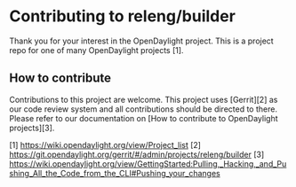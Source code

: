 # Contributing to releng/builder

Thank you for your interest in the OpenDaylight project. This is a project repo
for one of many OpenDaylight projects [1].

## How to contribute

Contributions to this project are welcome. This project uses [Gerrit][2] as our
code review system and all contributions should be directed to there. Please
refer to our documentation on [How to contribute to OpenDaylight projects][3].

[1] https://wiki.opendaylight.org/view/Project_list
[2] https://git.opendaylight.org/gerrit/#/admin/projects/releng/builder
[3] https://wiki.opendaylight.org/view/GettingStarted:Pulling,_Hacking,_and_Pushing_All_the_Code_from_the_CLI#Pushing_your_changes
